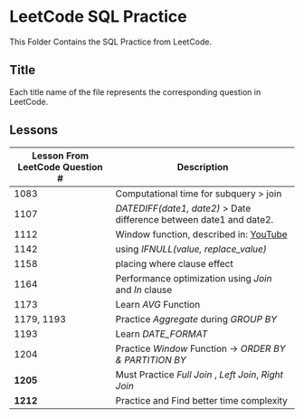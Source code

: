 # LeetCode SQL Practice
This Folder Contains the SQL Practice from LeetCode.
## Title
Each title name of the file represents the corresponding question in LeetCode.
## Lessons

| **Lesson From LeetCode Question #**                           | **Description**                            |
|--------------------------------------|---------------------------------------------------------------------------------|
| 1083                     | Computational time for subquery > join                                          |
| 1107                     | *DATEDIFF(date1, date2)* > Date difference between date1 and date2.             |
| 1112                     | Window function, described in: [YouTube](https://www.youtube.com/watch?v=7NBt0V8ebGk) |
| 1142                     | using *IFNULL(value, replace_value)*                                            |
| 1158                     | placing where clause effect                                                     |
| 1164                     | Performance optimization using *Join* and *In* clause                           |
| 1173                     | Learn *AVG* Function                                                            |
| 1179, 1193               | Practice *Aggregate* during *GROUP BY*                                          |
| 1193                     | Learn *DATE_FORMAT*                                                             |
| 1204                     | Practice *Window* Function -> *ORDER BY & PARTITION BY*                         |
| **1205**                 | Must Practice *Full Join* , *Left Join*, *Right Join*                           |
| **1212**                 | Practice and Find better time complexity                                        |

